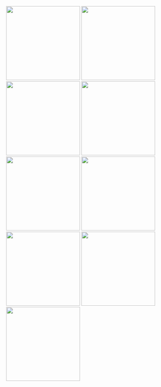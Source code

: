 <img src="https://github.com/MyriadWC/quivo-app/assets/5995654/3446320d-eb49-4fb5-bc42-f979598853e0" width="200">
<img src="https://github.com/MyriadWC/quivo-app/assets/5995654/485e2128-1759-4de8-80dd-8eb5d1e040f3" width="200">
<img src="https://github.com/MyriadWC/quivo-app/assets/5995654/f3a0feac-be64-4cb6-aac4-189244928ce0" width="200">
<img src="https://github.com/MyriadWC/quivo-app/assets/5995654/fe4475f5-140a-4039-b91f-d4d2552eeb3c" width="200">
<img src="https://github.com/MyriadWC/quivo-app/assets/5995654/d23e9dff-9362-4609-bca9-af904c334b71" width="200">
<img src="https://github.com/MyriadWC/quivo-app/assets/5995654/676b57bd-622f-4932-a347-6065b0e1080a" width="200">
<img src="https://github.com/MyriadWC/quivo-app/assets/5995654/6d660278-bcee-4c77-9492-6e622896f9b1" width="200">
<img src="https://github.com/MyriadWC/quivo-app/assets/5995654/c4d571b3-d798-4836-b52b-a8a779cb27b1" width="200">
<img src="https://github.com/MyriadWC/quivo-app/assets/5995654/c1f1ec6e-9392-446a-8be2-3418bad98843" width="200">
